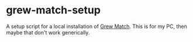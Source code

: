 # grew-match-setup
A setup script for a local installation of [Grew Match](http://universal.grew.fr). This is for my PC, then maybe that don't work generically.
